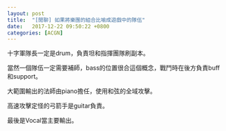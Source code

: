 ```yaml
---
layout: post
title:  "[閒聊] 如果將樂團的組合比喻成遊戲中的隊伍"
date:   2017-12-22 09:50:22 +0800
categories: [ACGN]
---
```


十字軍隊長一定是drum，負責坦和指揮團隊刷副本。

當然一個隊伍一定需要補師，bass的位置很合這個概念，戰鬥時在後方負責buff和support。

大範圍輸出的法師由piano擔任，使用和弦的全域攻擊。

高速攻擊定怪的弓箭手是guitar負責。

最後是Vocal當主要輸出。